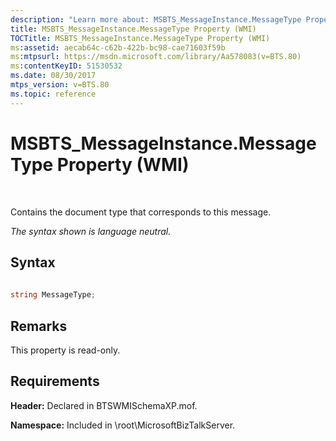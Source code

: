 ```yaml
---
description: "Learn more about: MSBTS_MessageInstance.MessageType Property (WMI)"
title: MSBTS_MessageInstance.MessageType Property (WMI)
TOCTitle: MSBTS_MessageInstance.MessageType Property (WMI)
ms:assetid: aecab64c-c62b-422b-bc98-cae71603f59b
ms:mtpsurl: https://msdn.microsoft.com/library/Aa578083(v=BTS.80)
ms:contentKeyID: 51530532
ms.date: 08/30/2017
mtps_version: v=BTS.80
ms.topic: reference
---
```


# MSBTS\_MessageInstance.MessageType Property (WMI)

 

Contains the document type that corresponds to this message.

*The syntax shown is language neutral.*

## Syntax

```C#
  
string MessageType;  
```

## Remarks

This property is read-only.

## Requirements

**Header:** Declared in BTSWMISchemaXP.mof.

**Namespace:** Included in \\root\\MicrosoftBizTalkServer.


